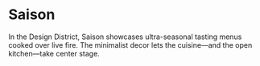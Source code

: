 # Saison

In the Design District, Saison showcases ultra-seasonal tasting menus cooked over live fire. The minimalist decor lets the cuisine—and the open kitchen—take center stage.
